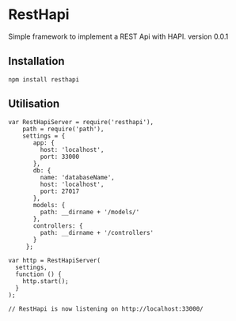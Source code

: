 RestHapi
=================

Simple framework to implement a REST Api with HAPI.
version 0.0.1

## Installation
```
npm install resthapi
```

## Utilisation
```
var RestHapiServer = require('resthapi'),
    path = require('path'),
    settings = {
       app: {
         host: 'localhost',
         port: 33000
       },
       db: {
         name: 'databaseName',
         host: 'localhost',
         port: 27017
       },
       models: {
         path: __dirname + '/models/'
       },
       controllers: {
         path: __dirname + '/controllers'
       }
     };

var http = RestHapiServer(
  settings,
  function () {
    http.start();
  }
);

// RestHapi is now listening on http://localhost:33000/
```